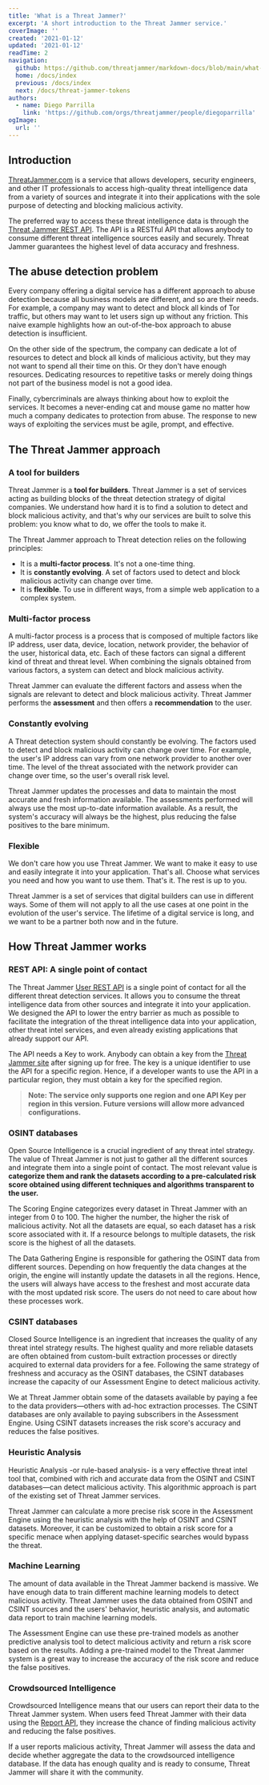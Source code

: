 ```yaml
---
title: 'What is a Threat Jammer?'
excerpt: 'A short introduction to the Threat Jammer service.'
coverImage: ''
created: '2021-01-12'
updated: '2021-01-12'
readTime: 2
navigation:
  github: https://github.com/threatjammer/markdown-docs/blob/main/what-is-threat-jammer.md
  home: /docs/index
  previous: /docs/index
  next: /docs/threat-jammer-tokens
authors:
  - name: Diego Parrilla
    link: 'https://github.com/orgs/threatjammer/people/diegoparrilla'
ogImage:
  url: ''
---
```


## Introduction

[ThreatJammer.com](https://threatjammer.com) is a service that allows developers, security engineers, and other IT professionals to access high-quality threat intelligence data from a variety of sources and integrate it into their applications with the sole purpose of detecting and blocking malicious activity.

The preferred way to access these threat intelligence data is through the [Threat Jammer REST API](https://threatjammer.com/api/). The API is a RESTful API that allows anybody to consume different threat intelligence sources easily and securely. Threat Jammer guarantees the highest level of data accuracy and freshness.

## The abuse detection problem

Every company offering a digital service has a different approach to abuse detection because all business models are different, and so are their needs. For example, a company may want to detect and block all kinds of Tor traffic, but others may want to let users sign up without any friction. This naive example highlights how an out-of-the-box approach to abuse detection is insufficient. 

On the other side of the spectrum, the company can dedicate a lot of resources to detect and block all kinds of malicious activity, but they may not want to spend all their time on this. Or they don't have enough resources. Dedicating resources to repetitive tasks or merely doing things not part of the business model is not a good idea.

Finally, cybercriminals are always thinking about how to exploit the services. It becomes a never-ending cat and mouse game no matter how much a company dedicates to protection from abuse. The response to new ways of exploiting the services must be agile, prompt, and effective.

## The Threat Jammer approach

### A tool for builders
Threat Jammer is a **tool for builders**. Threat Jammer is a set of services acting as building blocks of the threat detection strategy of digital companies. We understand how hard it is to find a solution to detect and block malicious activity, and that's why our services are built to solve this problem: you know what to do, we offer the tools to make it. 

The Threat Jammer approach to Threat detection relies on the following principles:
- It is a **multi-factor process**. It's not a one-time thing.
- It is **constantly evolving**. A set of factors used to detect and block malicious activity can change over time.
- It is **flexible**. To use in different ways, from a simple web application to a complex system.

### Multi-factor process

A multi-factor process is a process that is composed of multiple factors like IP address, user data, device, location, network provider, the behavior of the user, historical data, etc. Each of these factors can signal a different kind of threat and threat level. When combining the signals obtained from various factors, a system can detect and block malicious activity.

Threat Jammer can evaluate the different factors and assess when the signals are relevant to detect and block malicious activity. Threat Jammer performs the **assessment** and then offers a **recommendation** to the user.

### Constantly evolving

A Threat detection system should constantly be evolving. The factors used to detect and block malicious activity can change over time. For example, the user's IP address can vary from one network provider to another over time. The level of the threat associated with the network provider can change over time, so the user's overall risk level.

Threat Jammer updates the processes and data to maintain the most accurate and fresh information available. The assessments performed will always use the most up-to-date information available. As a result, the system's accuracy will always be the highest, plus reducing the false positives to the bare minimum.

### Flexible

We don't care how you use Threat Jammer. We want to make it easy to use and easily integrate it into your application. That's all. Choose what services you need and how you want to use them. That's it. The rest is up to you.

Threat Jammer is a set of services that digital builders can use in different ways. Some of them will not apply to all the use cases at one point in the evolution of the user's service. The lifetime of a digital service is long, and we want to be a partner both now and in the future.

## How Threat Jammer works

### REST API: A single point of contact

The Threat Jammer [User REST API](/docs/introduction-threat-jammer-user-api) is a single point of contact for all the different threat detection services. It allows you to consume the threat intelligence data from other sources and integrate it into your application. We designed the API to lower the entry barrier as much as possible to facilitate the integration of the threat intelligence data into your application, other threat intel services, and even already existing applications that already support our API.

The API needs a Key to work. Anybody can obtain a key from the [Threat Jammer site](https://threatjammer.com/keys/) after signing up for free. The key is a unique identifier to use the API for a specific region. Hence, if a developer wants to use the API in a particular region, they must obtain a key for the specified region.

> **Note: The service only supports one region and one API Key per region in this version. Future versions will allow more advanced configurations.** 

### OSINT databases

Open Source Intelligence is a crucial ingredient of any threat intel strategy. The value of Threat Jammer is not just to gather all the different sources and integrate them into a single point of contact. The most relevant value is  **categorize them and rank the datasets according to a pre-calculated risk score obtained using different techniques and algorithms transparent to the user.**

The Scoring Engine categorizes every dataset in Threat Jammer with an integer from 0 to 100. The higher the number, the higher the risk of malicious activity. Not all the datasets are equal, so each dataset has a risk score associated with it. If a resource belongs to multiple datasets, the risk score is the highest of all the datasets.

The Data Gathering Engine is responsible for gathering the OSINT data from different sources. Depending on how frequently the data changes at the origin, the engine will instantly update the datasets in all the regions. Hence, the users will always have access to the freshest and most accurate data with the most updated risk score. The users do not need to care about how these processes work.

### CSINT databases

Closed Source Intelligence is an ingredient that increases the quality of any threat intel strategy results. The highest quality and more reliable datasets are often obtained from custom-built extraction processes or directly acquired to external data providers for a fee. Following the same strategy of freshness and accuracy as the OSINT databases, the CSINT databases increase the capacity of our Assessment Engine to detect malicious activity.

We at Threat Jammer obtain some of the datasets available by paying a fee to the data providers—others with ad-hoc extraction processes. The CSINT databases are only available to paying subscribers in the Assessment Engine. Using CSINT datasets increases the risk score's accuracy and reduces the false positives.

### Heuristic Analysis

Heuristic Analysis -or rule-based analysis- is a very effective threat intel tool that, combined with rich and accurate data from the OSINT and CSINT databases—can detect malicious activity. This algorithmic approach is part of the existing set of Threat Jammer services.

Threat Jammer can calculate a more precise risk score in the Assessment Engine using the heuristic analysis with the help of OSINT and CSINT datasets. Moreover, it can be customized to obtain a risk score for a specific menace when applying dataset-specific searches would bypass the threat. 

### Machine Learning

The amount of data available in the Threat Jammer backend is massive. We have enough data to train different machine learning models to detect malicious activity. Threat Jammer uses the data obtained from OSINT and CSINT sources and the users' behavior, heuristic analysis, and automatic data report to train machine learning models.

The Assessment Engine can use these pre-trained models as another predictive analysis tool to detect malicious activity and return a risk score based on the results. Adding a pre-trained model to the Threat Jammer system is a great way to increase the accuracy of the risk score and reduce the false positives.


### Crowdsourced Intelligence

Crowdsourced Intelligence means that our users can report their data to the Threat Jammer system. When users feed Threat Jammer with their data using the [Report API](/docs/introduction-threat-jammer-report-api), they increase the chance of finding malicious activity and reducing the false positives. 

If a user reports malicious activity, Threat Jammer will assess the data and decide whether aggregate the data to the crowdsourced intelligence database. If the data has enough quality and is ready to consume, Threat Jammer will share it with the community.
